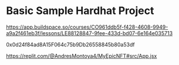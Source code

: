 # Basic Sample Hardhat Project

https://app.buildspace.so/courses/CO961ddb5f-f428-4608-9949-a9a2f461eb3f/lessons/LE88128847-9fee-433d-bd07-6e164e035713

0x0d24f84ad8A15F064c75b9Db26558845b80a53df

https://replit.com/@AndresMontoya4/MyEpicNFT#src/App.jsx
